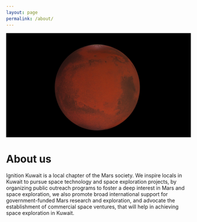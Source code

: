 ```yaml
---
layout: page
permalink: /about/
---
```

<img src="/img/Mars.jpg" alt="Mars" loading="lazy" class="img-fluid w-100 h-auto" />

# About us
Ignition Kuwait is a local chapter of the Mars society. We inspire locals in Kuwait to pursue space technology and space exploration projects, by organizing public outreach programs to foster a deep interest in Mars and space exploration, we also promote broad international support for government-funded Mars research and exploration, and advocate the establishment of commercial space ventures, that will help in achieving space exploration in Kuwait.